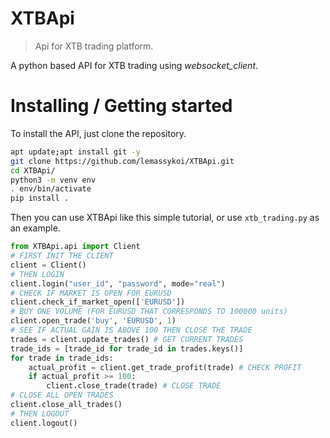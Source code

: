 # XTBApi

> Api for XTB trading platform.

A python based API for XTB trading using _websocket_client_.

# Installing / Getting started

To install the API, just clone the repository.

```bash
apt update;apt install git -y
git clone https://github.com/lemassykoi/XTBApi.git
cd XTBApi/
python3 -m venv env
. env/bin/activate
pip install .
```

Then you can use XTBApi like this simple tutorial, or use `xtb_trading.py` as an example.
```python
from XTBApi.api import Client
# FIRST INIT THE CLIENT
client = Client()
# THEN LOGIN
client.login("user_id", "password", mode="real")
# CHECK IF MARKET IS OPEN FOR EURUSD
client.check_if_market_open(['EURUSD'])
# BUY ONE VOLUME (FOR EURUSD THAT CORRESPONDS TO 100000 units)
client.open_trade('buy', 'EURUSD', 1)
# SEE IF ACTUAL GAIN IS ABOVE 100 THEN CLOSE THE TRADE
trades = client.update_trades() # GET CURRENT TRADES
trade_ids = [trade_id for trade_id in trades.keys()]
for trade in trade_ids:
    actual_profit = client.get_trade_profit(trade) # CHECK PROFIT
    if actual_profit >= 100:
        client.close_trade(trade) # CLOSE TRADE
# CLOSE ALL OPEN TRADES
client.close_all_trades()
# THEN LOGOUT
client.logout()
```

